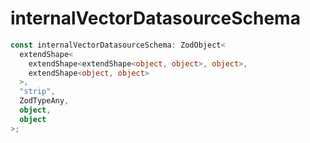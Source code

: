 # internalVectorDatasourceSchema

```ts
const internalVectorDatasourceSchema: ZodObject<
  extendShape<
    extendShape<extendShape<object, object>, object>,
    extendShape<object, object>
  >,
  "strip",
  ZodTypeAny,
  object,
  object
>;
```

